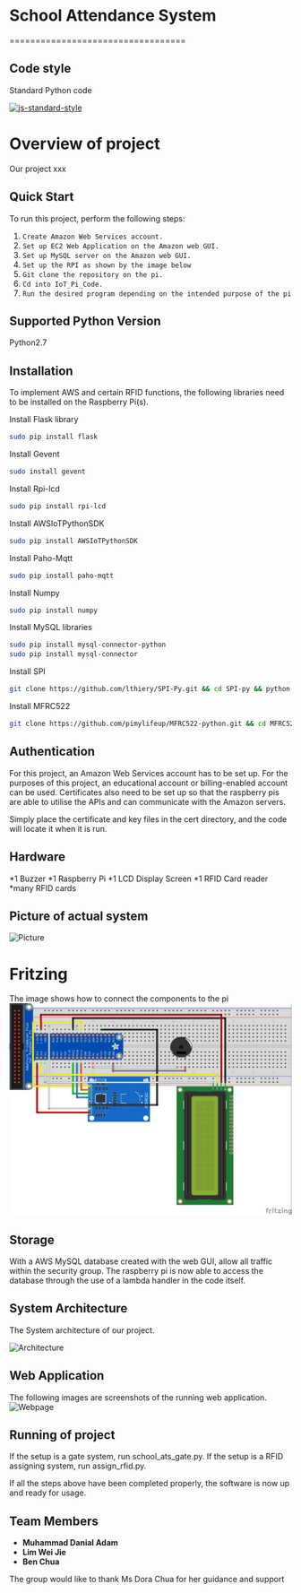 # School Attendance System
==================================

## Code style
Standard Python code

[![js-standard-style](https://img.shields.io/badge/code%20style-standard-brightgreen.svg?style=flat)](https://github.com/feross/standard)
# Overview of project

Our project xxx


Quick Start
-----------

To run this project, perform the following steps:

1. `Create Amazon Web Services account.`
2. `Set up EC2 Web Application on the Amazon web GUI.`
3. `Set up MySQL server on the Amazon web GUI.`
4. `Set up the RPI as shown by the image below`
5. `Git clone the repository on the pi.`
6. `Cd into IoT_Pi_Code.`
7. `Run the desired program depending on the intended purpose of the pi`

## Supported Python Version
Python2.7

## Installation

To implement AWS and certain RFID functions, the following libraries need to be installed on the Raspberry Pi(s). 

Install Flask library
```bash
sudo pip install flask
```

Install Gevent
```bash
sudo install gevent
```

Install Rpi-lcd
```bash
sudo pip install rpi-lcd
```

Install AWSIoTPythonSDK
```bash
sudo pip install AWSIoTPythonSDK
```

Install Paho-Mqtt
```bash
sudo pip install paho-mqtt
```

Install Numpy
```bash
sudo pip install numpy
```

Install MySQL libraries
```bash
sudo pip install mysql-connector-python
sudo pip install mysql-connector
```

Install SPI
```bash
git clone https://github.com/lthiery/SPI-Py.git && cd SPI-py && python setup.py
```

Install MFRC522
```bash
git clone https://github.com/pimylifeup/MFRC522-python.git && cd MFRC522-python && python setup.py
```

## Authentication

For this project, an Amazon Web Services account has to be set up. For the purposes of this project, an educational account or billing-enabled account can be used. Certificates also need to be set up so that the raspberry pis are able to utilise the APIs and can communicate with the Amazon servers.

Simply place the certificate and key files in the cert directory, and the code will locate it when it is run.

## Hardware
*1 Buzzer
*1 Raspberry Pi
*1 LCD Display Screen
*1 RFID Card reader
*many RFID cards


## Picture of actual system
![Picture](https://github.com/myimage.jpg)

# Fritzing
The image shows how to connect the components to the pi
![Fritzing](https://github.com/wjlim0/schoolattendancesys/blob/master/iot_pic/Picture1.png)

## Storage

With a AWS MySQL database created with the web GUI, allow all traffic within the security group. The raspberry pi is now able to access the database through the use of a lambda handler in the code itself.


## System Architecture

The System architecture of our project.

![Architecture](https://github.com/)

## Web Application
The following images are screenshots of the running web application.
![Webpage](https://github.com/myimage)

## Running of project

If the setup is a gate system, run school_ats_gate.py.
If the setup is a RFID assigning system, run assign_rfid.py.

If all the steps above have been completed properly, the software is now up and ready for usage.

## Team Members

* **Muhammad Danial Adam**
* **Lim Wei Jie**
* **Ben Chua**

The group would like to thank Ms Dora Chua for her guidance and support
